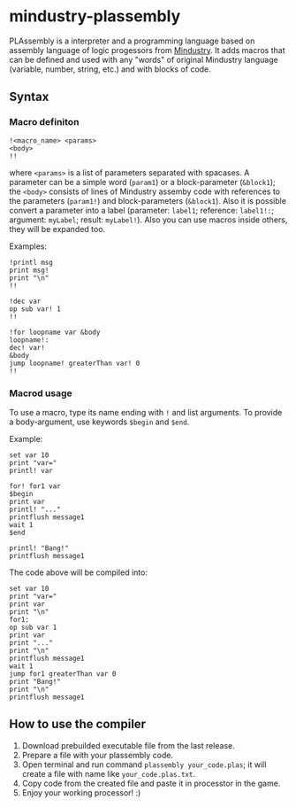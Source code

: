 # mindustry-plassembly

PLAssembly is a interpreter and a programming language based on assembly language of logic progessors from [Mindustry](https://mindustrygame.github.io/). It adds macros that can be defined and used with any "words" of original Mindustry language (variable, number, string, etc.) and with blocks of code.

## Syntax

### Macro definiton

```
!<macro_name> <params>
<body>
!!
```

where `<params>` is a list of parameters separated with spacases. A parameter can be a simple word (`param1`) or a block-parameter (`&block1`); the `<body>` consists of lines of Mindustry assemby code with references to the parameters (`param1!`) and block-parameters (`&block1`). Also it is possible convert a parameter into a label (parameter: `label1`; reference: `label1!:`; argument: `myLabel`; result: `myLabel!`). Also you can use macros inside others, they will be expanded too.

Examples:

```
!printl msg
print msg!
print "\n"
!!

!dec var
op sub var! 1
!!

!for loopname var &body
loopname!:
dec! var!
&body
jump loopname! greaterThan var! 0
!!
```

### Macrod usage

To use a macro, type its name ending with `!` and list arguments. To provide a body-argument, use keywords `$begin` and `$end`.

Example:

```
set var 10
print "var="
printl! var

for! for1 var
$begin
print var
printl! "..."
printflush message1
wait 1
$end

printl! "Bang!"
printflush message1
```

The code above will be compiled into:

```
set var 10
print "var="
print var
print "\n"
for1:
op sub var 1
print var
print "..."
print "\n"
printflush message1
wait 1
jump for1 greaterThan var 0
print "Bang!"
print "\n"
printflush message1
```

## How to use the compiler

1. Download prebuilded executable file from the last release.
2. Prepare a file with your plassembly code.
3. Open terminal and run command `plassembly your_code.plas`; it will create a file with name like `your_code.plas.txt`.
4. Copy code from the created file and paste it in processtor in the game.
5. Enjoy your working processor! :)
